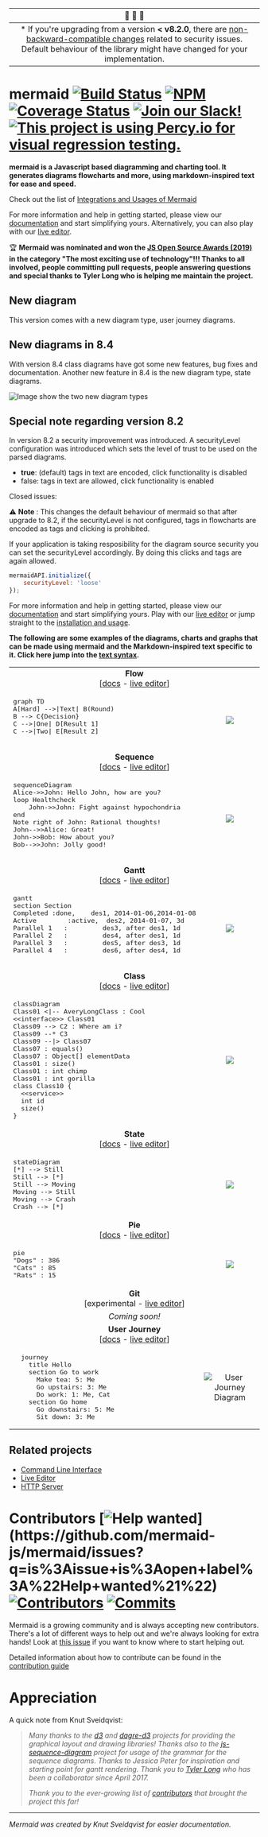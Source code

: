 <!-- <Remove this in the future> -->
| :mega: :mega: :mega: |
| :----: |
| * If you're upgrading from a version __< v8.2.0__, there are [non-backward-compatible changes](http://mermaid-js.github.io/mermaid/#/usage?id=to-enable-click-event-and-tags-in-nodes) related to security issues. Default behaviour of the library might have changed for your implementation.|
<!-- </Remove this in the future> -->

# mermaid [![Build Status](https://travis-ci.org/mermaid-js/mermaid.svg?branch=master)](https://travis-ci.org/mermaid-js/mermaid) [![NPM](https://img.shields.io/npm/v/mermaid)](https://www.npmjs.com/package/mermaid) [![Coverage Status](https://coveralls.io/repos/github/mermaid-js/mermaid/badge.svg?branch=master)](https://coveralls.io/github/mermaid-js/mermaid?branch=master) [![Join our Slack!](https://img.shields.io/static/v1?message=join%20chat&color=9cf&logo=slack&label=slack)](https://join.slack.com/t/mermaid-talk/shared_invite/enQtNzc4NDIyNzk4OTAyLWVhYjQxOTI2OTg4YmE1ZmJkY2Y4MTU3ODliYmIwOTY3NDJlYjA0YjIyZTdkMDMyZTUwOGI0NjEzYmEwODcwOTE) [![This project is using Percy.io for visual regression testing.](https://percy.io/static/images/percy-badge.svg)](https://percy.io/Mermaid/mermaid)

<!-- <Main description> -->
__mermaid is a Javascript based diagramming and charting tool. It generates diagrams flowcharts and more, using markdown-inspired text for ease and speed.__

Check out the list of [Integrations and Usages of Mermaid](https://github.com/mermaid-js/mermaid/blob/develop/docs/integrations.md)

For more information and help in getting started, please view our [documentation](http://mermaid-js.github.io/mermaid/) and start simplifying yours. Alternatively, you can also play with our [live editor](https://mermaidjs.github.io/mermaid-live-editor/).
<!-- </Main description> -->

:trophy: **Mermaid was nominated and won the [JS Open Source Awards (2019)](https://osawards.com/javascript/#nominees) in the category "The most exciting use of technology"!!! Thanks to all involved, people committing pull requests, people answering questions and special thanks to Tyler Long who is helping me maintain the project.**

## New diagram

This version comes with a new diagram type, user journey diagrams.

## New diagrams in 8.4

With version 8.4 class diagrams have got some new features, bug fixes and documentation. Another new feature in 8.4 is the new diagram type, state diagrams.

![Image show the two new diagram types](./docs/img/new-diagrams.png)

## Special note regarding version 8.2

In version 8.2 a security improvement was introduced. A securityLevel configuration was introduced which sets the level of trust to be used on the parsed diagrams.

- **true**: (default) tags in text are encoded, click functionality is disabled
- false: tags in text are allowed, click functionality is enabled

Closed issues:

⚠️ **Note** : This changes the default behaviour of mermaid so that after upgrade to 8.2, if the securityLevel is not configured, tags in flowcharts are encoded as tags and clicking is prohibited.

If your application is taking resposibility for the diagram source security you can set the securityLevel accordingly. By doing this clicks and tags are again allowed.

```javascript
mermaidAPI.initialize({
    securityLevel: 'loose'
});
```

For more information and help in getting started, please view our [documentation](http://mermaid-js.github.io/mermaid/) and start simplifying yours. Play with our [live editor](https://mermaidjs.github.io/mermaid-live-editor/) or jump straight to the [installation and usage](http://mermaid-js.github.io/mermaid/#/usage).
<!-- </Main description> -->

__The following are some examples of the diagrams, charts and graphs that can be made using mermaid and the Markdown-inspired text specific to it. Click here jump into the [text syntax](https://mermaid-js.github.io/mermaid/#/n00b-syntaxReference).__
<table>
<!-- <Flowchart> -->
<tr><td colspan=2 align="center">
    <b>Flow</b></br>
    [<a href="http://mermaid-js.github.io/mermaid/#/flowchart">docs</a> - <a href="https://mermaidjs.github.io/mermaid-live-editor/#/edit/eyJjb2RlIjoiZ3JhcGggVERcbiAgICBBW0hhcmRdIC0tPnxUZXh0fCBCKFJvdW5kKVxuICAgIEIgLS0-IEN7RGVjaXNpb259XG4gICAgQyAtLT58T25lfCBEW1Jlc3VsdCAxXVxuICAgIEMgLS0-fFR3b3wgRVtSZXN1bHQgMl0iLCJtZXJtYWlkIjp7InRoZW1lIjoiZGVmYXVsdCJ9fQ">live editor</a>]
</td></tr>
<tr>
    <td><pre>
graph TD
A[Hard] -->|Text| B(Round)
B --> C{Decision}
C -->|One| D[Result 1]
C -->|Two| E[Result 2]
    </pre></td>
    <td align="center">
        <img src="https://raw.githubusercontent.com/mermaid-js/mermaid/master/img/gray-flow.png" />
    </td>
</tr>
<!-- </Flowchart> -->
<!-- <Sequence> -->
<tr><td colspan=2 align="center">
    <b>Sequence</b><br />
    [<a href="http://mermaid-js.github.io/mermaid/#/sequenceDiagram">docs</a> - <a href="https://mermaidjs.github.io/mermaid-live-editor/#/edit/eyJjb2RlIjoic2VxdWVuY2VEaWFncmFtXG5BbGljZS0-PkpvaG46IEhlbGxvIEpvaG4sIGhvdyBhcmUgeW91P1xubG9vcCBIZWFsdGhjaGVja1xuICAgIEpvaG4tPj5Kb2huOiBGaWdodCBhZ2FpbnN0IGh5cG9jaG9uZHJpYVxuZW5kXG5Ob3RlIHJpZ2h0IG9mIEpvaG46IFJhdGlvbmFsIHRob3VnaHRzIVxuSm9obi0tPj5BbGljZTogR3JlYXQhXG5Kb2huLT4-Qm9iOiBIb3cgYWJvdXQgeW91P1xuQm9iLS0-PkpvaG46IEpvbGx5IGdvb2QhIiwibWVybWFpZCI6eyJ0aGVtZSI6ImRlZmF1bHQifX0">live editor</a>]
</td></tr>
<tr>
    <td><pre>
sequenceDiagram
Alice->>John: Hello John, how are you?
loop Healthcheck
    John->>John: Fight against hypochondria
end
Note right of John: Rational thoughts!
John-->>Alice: Great!
John->>Bob: How about you?
Bob-->>John: Jolly good!
    </pre></td>
    <td align="center">
        <img src="https://raw.githubusercontent.com/mermaid-js/mermaid/master/img/gray-sequence.png" />
    </td>
</tr>
<!-- </Sequence> -->
<!-- <Gantt> -->
<tr><td colspan=2 align="center">
    <b>Gantt</b><br />
    [<a href="http://mermaid-js.github.io/mermaid/#/gantt">docs</a> - <a href="https://mermaidjs.github.io/mermaid-live-editor/#/edit/eyJjb2RlIjoiZ2FudHRcbnNlY3Rpb24gU2VjdGlvblxuQ29tcGxldGVkIDpkb25lLCAgICBkZXMxLCAyMDE0LTAxLTA2LDIwMTQtMDEtMDhcbkFjdGl2ZSAgICAgICAgOmFjdGl2ZSwgIGRlczIsIDIwMTQtMDEtMDcsIDNkXG5QYXJhbGxlbCAxICAgOiAgICAgICAgIGRlczMsIGFmdGVyIGRlczEsIDFkXG5QYXJhbGxlbCAyICAgOiAgICAgICAgIGRlczQsIGFmdGVyIGRlczEsIDFkXG5QYXJhbGxlbCAzICAgOiAgICAgICAgIGRlczUsIGFmdGVyIGRlczMsIDFkXG5QYXJhbGxlbCA0ICAgOiAgICAgICAgIGRlczYsIGFmdGVyIGRlczQsIDFkIiwibWVybWFpZCI6eyJ0aGVtZSI6ImRlZmF1bHQifX0">live editor</a>]
</td></tr>
<tr>
    <td><pre>
gantt
section Section
Completed :done,    des1, 2014-01-06,2014-01-08
Active        :active,  des2, 2014-01-07, 3d
Parallel 1   :         des3, after des1, 1d
Parallel 2   :         des4, after des1, 1d
Parallel 3   :         des5, after des3, 1d
Parallel 4   :         des6, after des4, 1d
    </pre></td>
    <td align="center">
        <img src="https://raw.githubusercontent.com/mermaid-js/mermaid/master/img/gray-gantt.png" />
    </td>
</tr>
<!-- </Gantt> -->
<!-- <Class> -->
<tr><td colspan=2 align="center">
    <b>Class</b><br />
    [<a href="http://mermaid-js.github.io/mermaid/#/classDiagram">docs</a> - <a href="https://mermaidjs.github.io/mermaid-live-editor/#/edit/eyJjb2RlIjoiY2xhc3NEaWFncmFtXG5DbGFzczAxIDx8LS0gQXZlcnlMb25nQ2xhc3MgOiBDb29sXG48PGludGVyZmFjZT4-IENsYXNzMDFcbkNsYXNzMDkgLS0-IEMyIDogV2hlcmUgYW0gaT9cbkNsYXNzMDkgLS0qIEMzXG5DbGFzczA5IC0tfD4gQ2xhc3MwN1xuQ2xhc3MwNyA6IGVxdWFscygpXG5DbGFzczA3IDogT2JqZWN0W10gZWxlbWVudERhdGFcbkNsYXNzMDEgOiBzaXplKClcbkNsYXNzMDEgOiBpbnQgY2hpbXBcbkNsYXNzMDEgOiBpbnQgZ29yaWxsYVxuY2xhc3MgQ2xhc3MxMCB7XG4gID4-c2VydmljZT4-XG4gIGludCBpZFxuICBzaXplKClcbn0iLCJtZXJtYWlkIjp7InRoZW1lIjoiZGVmYXVsdCJ9fQ">live editor</a>]
</td></tr>
<tr>
    <td><pre>
classDiagram
Class01 &lt;|-- AveryLongClass : Cool
&lt;&lt;interface>> Class01
Class09 --> C2 : Where am i?
Class09 --* C3
Class09 --|> Class07
Class07 : equals()
Class07 : Object[] elementData
Class01 : size()
Class01 : int chimp
Class01 : int gorilla
class Class10 {
  &lt;&lt;service>>
  int id
  size()
}
</pre></td>
    <td align="center">
        <img src="https://raw.githubusercontent.com/mermaid-js/mermaid/master/img/gray-class.png" />
    </td>
</tr>
<!-- </Class> -->
<!-- <State> -->
<tr><td colspan=2 align="center">
    <b>State</b><br />
    [<a href="http://mermaid-js.github.io/mermaid/#/stateDiagram">docs</a> - <a href="https://mermaidjs.github.io/mermaid-live-editor/#/edit/eyJjb2RlIjoic3RhdGVEaWFncmFtXG4gICAgWypdIC0tPiBTdGlsbFxuICAgIFN0aWxsIC0tPiBbKl1cbiAgICBTdGlsbCAtLT4gTW92aW5nXG4gICAgTW92aW5nIC0tPiBTdGlsbFxuICAgIE1vdmluZyAtLT4gQ3Jhc2hcbiAgICBDcmFzaCAtLT4gWypdIiwibWVybWFpZCI6eyJ0aGVtZSI6ImRlZmF1bHQifX0">live editor</a>]
</td></tr>
<tr>
    <td><pre>
stateDiagram
[*] --> Still
Still --> [*]
Still --> Moving
Moving --> Still
Moving --> Crash
Crash --> [*]
</pre></td>
    <td align="center">
        <img src="https://raw.githubusercontent.com/mermaid-js/mermaid/master/img/gray-state.png" />
    </td>
</tr>
<!-- </State> -->
<!-- <Pie> -->
<tr><td colspan=2 align="center">
    <b>Pie</b><br />
    [<a href="http://mermaid-js.github.io/mermaid/#/pie">docs</a> - <a href="https://mermaidjs.github.io/mermaid-live-editor/#/edit/eyJjb2RlIjoicGllXG5cIkRvZ3NcIiA6IDQyLjk2XG5cIkNhdHNcIiA6IDUwLjA1XG5cIlJhdHNcIiA6IDEwLjAxIiwibWVybWFpZCI6eyJ0aGVtZSI6ImRlZmF1bHQifX0">live editor</a>]
</td></tr>
<tr>
    <td><pre>
pie
"Dogs" : 386
"Cats" : 85
"Rats" : 15
</pre></td>
    <td align="center">
        <img src="https://raw.githubusercontent.com/mermaid-js/mermaid/master/img/gray-pie.png" />
    </td>
</tr>
<!-- </Pie> -->
<!-- <Git> -->
<tr><td colspan=2 align="center">
    <b>Git</b><br />
    [experimental - <a href="https://mermaidjs.github.io/mermaid-live-editor/#/edit/eyJjb2RlIjoiZ2l0R3JhcGg6XG5vcHRpb25zXG57XG4gICAgXCJub2RlU3BhY2luZ1wiOiAxNTAsXG4gICAgXCJub2RlUmFkaXVzXCI6IDEwXG59XG5lbmRcbmNvbW1pdFxuYnJhbmNoIG5ld2JyYW5jaFxuY2hlY2tvdXQgbmV3YnJhbmNoXG5jb21taXRcbmNvbW1pdFxuY2hlY2tvdXQgbWFzdGVyXG5jb21taXRcbmNvbW1pdFxubWVyZ2UgbmV3YnJhbmNoXG4iLCJtZXJtYWlkIjp7InRoZW1lIjoiZGVmYXVsdCJ9fQ">live editor</a>]
</td></tr>
<tr>
    <td colspan="2" align="center"><i>Coming soon!</i></td>
</tr>
<!-- </Git> -->
<!-- <Journey> -->
<tr><td colspan=2 align="center">
    <b>User Journey</b><br />
    [<a href="http://mermaid-js.github.io/mermaid/#/userJourney">docs</a> - <a href="https://mermaidjs.github.io/mermaid-live-editor/#/edit/eyJjb2RlIjoic3RhdGVEaWFncmFtXG4gICAgWypdIC0tPiBTdGlsbFxuICAgIFN0aWxsIC0tPiBbKl1cbiAgICBTdGlsbCAtLT4gTW92aW5nXG4gICAgTW92aW5nIC0tPiBTdGlsbFxuICAgIE1vdmluZyAtLT4gQ3Jhc2hcbiAgICBDcmFzaCAtLT4gWypdIiwibWVybWFpZCI6eyJ0aGVtZSI6ImRlZmF1bHQifX0">live editor</a>]
</td></tr>
<tr>
  <td>
  <pre>
  journey
    title Hello
    section Go to work
      Make tea: 5: Me
      Go upstairs: 3: Me
      Do work: 1: Me, Cat
    section Go home
      Go downstairs: 5: Me
      Sit down: 3: Me
</pre></td>
  <td align="center">
    <img alt="User Journey Diagram" src="img/gray-user-journey.png" />
  </td>
</tr>
<!-- </Journey> -->

</table>

## Related projects

- [Command Line Interface](https://github.com/mermaid-js/mermaid.cli)
- [Live Editor](https://github.com/mermaid-js/mermaid-live-editor)
- [HTTP Server](https://github.com/TomWright/mermaid-server)

# Contributors [![Help wanted](https://img.shields.io/github/labels/mermaid-js/mermaid/Help%20wanted!)](https://github.com/mermaid-js/mermaid/issues?q=is%3Aissue+is%3Aopen+label%3A%22Help+wanted%21%22) [![Contributors](https://img.shields.io/github/contributors/mermaid-js/mermaid)](https://github.com/mermaid-js/mermaid/graphs/contributors) [![Commits](https://img.shields.io/github/commit-activity/m/mermaid-js/mermaid)](https://github.com/mermaid-js/mermaid/graphs/contributors)

Mermaid is a growing community and is always accepting new contributors. There's a lot of different ways to help out and we're always looking for extra hands! Look at [this issue](https://github.com/mermaid-js/mermaid/issues/866) if you want to know where to start helping out.

Detailed information about how to contribute can be found in the [contribution guide](CONTRIBUTING.md)

# Appreciation
A quick note from Knut Sveidqvist:
>*Many thanks to the [d3](http://d3js.org/) and [dagre-d3](https://github.com/cpettitt/dagre-d3) projects for providing the graphical layout and drawing libraries!*
>*Thanks also to the [js-sequence-diagram](http://bramp.github.io/js-sequence-diagrams) project for usage of the grammar for the sequence diagrams. Thanks to Jessica Peter for inspiration and starting point for gantt rendering.*
>*Thank you to [Tyler Long](https://github.com/tylerlong) who has been a collaborator since April 2017.*
>
>*Thank you to the ever-growing list of [contributors](https://github.com/knsv/mermaid/graphs/contributors) that brought the project this far!*

---

*Mermaid was created by Knut Sveidqvist for easier documentation.*
